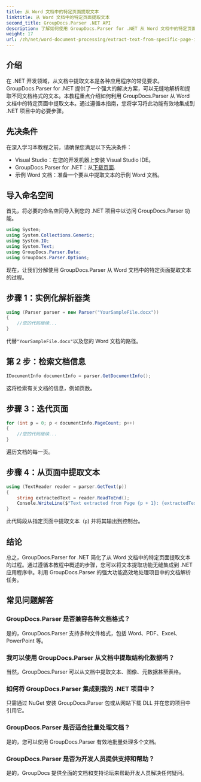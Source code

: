 ```yaml
---
title: 从 Word 文档中的特定页面提取文本
linktitle: 从 Word 文档中的特定页面提取文本
second_title: GroupDocs.Parser .NET API
description: 了解如何使用 GroupDocs.Parser for .NET 从 Word 文档中的特定页面提取文本。将文本提取功能集成到您的 .NET 中。
weight: 17
url: /zh/net/word-document-processing/extract-text-from-specific-page-in-word-document/
---
```

## 介绍
在 .NET 开发领域，从文档中提取文本是各种应用程序的常见要求。GroupDocs.Parser for .NET 提供了一个强大的解决方案，可以无缝地解析和提取不同文档格式的文本。本教程重点介绍如何利用 GroupDocs.Parser 从 Word 文档中的特定页面中提取文本。通过遵循本指南，您将学习将此功能有效地集成到 .NET 项目中的必要步骤。
## 先决条件
在深入学习本教程之前，请确保您满足以下先决条件：
- Visual Studio：在您的开发机器上安装 Visual Studio IDE。
-  GroupDocs.Parser for .NET：从[下载页面](https://releases.groupdocs.com/parser/net/).
- 示例 Word 文档：准备一个要从中提取文本的示例 Word 文档。

## 导入命名空间
首先，将必要的命名空间导入到您的 .NET 项目中以访问 GroupDocs.Parser 功能。
```csharp
using System;
using System.Collections.Generic;
using System.IO;
using System.Text;
using GroupDocs.Parser.Data;
using GroupDocs.Parser.Options;
```

现在，让我们分解使用 GroupDocs.Parser 从 Word 文档中的特定页面提取文本的过程。
## 步骤 1：实例化解析器类
```csharp
using (Parser parser = new Parser("YourSampleFile.docx"))
{
    //您的代码继续...
}
```
代替`"YourSampleFile.docx"`以及您的 Word 文档的路径。
## 第 2 步：检索文档信息
```csharp
IDocumentInfo documentInfo = parser.GetDocumentInfo();
```
这将检索有关文档的信息，例如页数。
## 步骤 3：迭代页面
```csharp
for (int p = 0; p < documentInfo.PageCount; p++)
{
    //您的代码继续...
}
```
遍历文档的每一页。
## 步骤 4：从页面中提取文本
```csharp
using (TextReader reader = parser.GetText(p))
{
    string extractedText = reader.ReadToEnd();
    Console.WriteLine($"Text extracted from Page {p + 1}: {extractedText}");
}
```
此代码段从指定页面中提取文本（`p`) 并将其输出到控制台。

## 结论
总之，GroupDocs.Parser for .NET 简化了从 Word 文档中的特定页面提取文本的过程。通过遵循本教程中概述的步骤，您可以将文本提取功能无缝集成到 .NET 应用程序中。利用 GroupDocs.Parser 的强大功能高效地处理项目中的文档解析任务。

## 常见问题解答
### GroupDocs.Parser 是否兼容各种文档格式？
是的，GroupDocs.Parser 支持多种文件格式，包括 Word、PDF、Excel、PowerPoint 等。
### 我可以使用 GroupDocs.Parser 从文档中提取结构化数据吗？
当然，GroupDocs.Parser 可以从文档中提取文本、图像、元数据甚至表格。
### 如何将 GroupDocs.Parser 集成到我的 .NET 项目中？
只需通过 NuGet 安装 GroupDocs.Parser 包或从网站下载 DLL 并在您的项目中引用它。
### GroupDocs.Parser 是否适合批量处理文档？
是的，您可以使用 GroupDocs.Parser 有效地批量处理多个文档。
### GroupDocs.Parser 是否为开发人员提供支持和帮助？
是的，GroupDocs 提供全面的文档和支持论坛来帮助开发人员解决任何疑问。